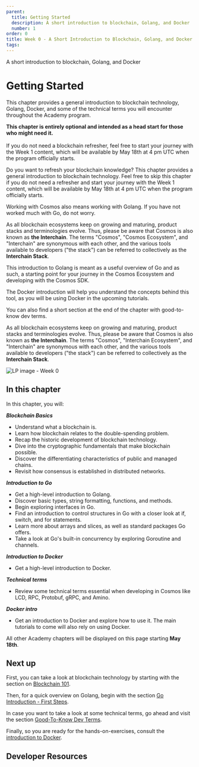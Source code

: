```yaml
---
parent:
  title: Getting Started
  description: A short introduction to blockchain, Golang, and Docker
  number: 1
order: 0
title: Week 0 - A Short Introduction to Blockchain, Golang, and Docker
tags:
---
```


<div class="tm-overline tm-rf-1 tm-lh-title tm-medium tm-muted">A short introduction to blockchain, Golang, and Docker</div>
<h1 class="mt-4 mb-6">Getting Started</h1>

This chapter provides a general introduction to blockchain technology, Golang, Docker, and some of the technical terms you will encounter throughout the Academy program.

<HighlightBox type="info">

**This chapter is entirely optional and intended as a head start for those who might need it.**
<br/><br/>
If you do not need a blockchain refresher, feel free to start your journey with the Week 1 content, which will be available by May 18th at 4 pm UTC when the program officially starts.

</HighlightBox>

Do you want to refresh your blockchain knowledge? This chapter provides a general introduction to blockchain technology. Feel free to skip this chapter if you do not need a refresher and start your journey with the Week 1 content, which will be available by May 18th at 4 pm UTC when the program officially starts.

Working with Cosmos also means working with Golang. If you have not worked much with Go, do not worry.

<HighlightBox type="info">

As all blockchain ecosystems keep on growing and maturing, product stacks and terminologies evolve. Thus, please be aware that Cosmos is also known as **the Interchain**. The terms "Cosmos", "Cosmos Ecosystem", and "Interchain" are synonymous with each other, and the various tools available to developers ("the stack") can be referred to collectively as the **Interchain Stack**.

</HighlightBox>

This introduction to Golang is meant as a useful overview of Go and as such, a starting point for your journey in the Cosmos Ecosystem and developing with the Cosmos SDK.

The Docker introduction will help you understand the concepts behind this tool, as you will be using Docker in the upcoming tutorials.

You can also find a short section at the end of the chapter with good-to-know dev terms.

<HighlightBox type="info">

As all blockchain ecosystems keep on growing and maturing, product stacks and terminologies evolve. Thus, please be aware that Cosmos is also known as **the Interchain**. The terms "Cosmos", "Interchain Ecosystem", and "Interchain" are synonymous with each other, and the various tools available to developers ("the stack") can be referred to collectively as the **Interchain Stack**.

</HighlightBox>

![LP image - Week 0](/planets-large.svg)

## In this chapter

<HighlightBox type="learning">

In this chapter, you will:

_**Blockchain Basics**_

* Understand what a blockchain is.
* Learn how blockchain relates to the double-spending problem.
* Recap the historic development of blockchain technology.
* Dive into the cryptographic fundamentals that make blockchain possible.
* Discover the differentiating characteristics of public and managed chains.
* Revisit how consensus is established in distributed networks.

_**Introduction to Go**_

* Get a high-level introduction to Golang.
* Discover basic types, string formatting, functions, and methods.
* Begin exploring interfaces in Go.
* Find an introduction to control structures in Go with a closer look at if, switch, and for statements.
* Learn more about arrays and slices, as well as standard packages Go offers.
* Take a look at Go's built-in concurrency by exploring Goroutine and channels.

_**Introduction to Docker**_

* Get a high-level introduction to Docker.

_**Technical terms**_

* Review some technical terms essential when developing in Cosmos like LCD, RPC, Protobuf, gRPC, and Amino.
  
_**Docker intro**_
  
* Get an introduction to Docker and explore how to use it. The main tutorials to come will also rely on using Docker.

</HighlightBox>

<HighlightBox type="info">

All other Academy chapters will be displayed on this page starting **May 18th**.

</HighlightBox>

## Next up

First, you can take a look at blockchain technology by starting with the section on [Blockchain 101](/ida-course/0-blockchain-basics/1-blockchain.md).

Then, for a quick overview on Golang, begin with the section [Go Introduction - First Steps](/tutorials/4-golang-intro/1-install.md).

In case you want to take a look at some technical terms, go ahead and visit the section [Good-To-Know Dev Terms](/tutorials/1-tech-terms/index.md).

Finally, so you are ready for the hands-on-exercises, consult the [introduction to Docker](/tutorials/5-docker-intro/index.md).

## Developer Resources

<div v-for="resource in $themeConfig.resources">
  <Resource
    :title="resource.title"
    :description="resource.description"
    :links="resource.links"
    :image="resource.image"
    :large="true"
  />
  <br/>
</div>

